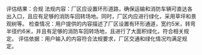 评估结果：合规
法规内容：厂区应设置环形道路，确保运输和消防车辆可直达各出入口，且应有足够的消防车回转场地。同时，厂区内应进行绿化，采用草坪和景观树等。
检查情况：用户提供的内容描述了厂区设置有环形通道，宽约5米，转弯半径约6米，并且有足够的消防车回转场地，且进行了大面积绿化，符合相关规定。
评估依据：用户输入的内容符合法规要求，厂区交通和绿化情况均满足规定。